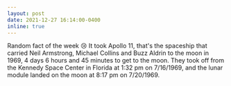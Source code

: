 ```yaml
---
layout: post
date: 2021-12-27 16:14:00-0400
inline: true
---
```


Random fact of the week :cry: It took Apollo 11, that's the spaceship that carried Neil Armstrong, Michael Collins and Buzz Aldrin to the moon in 1969, 4 days 6 hours and 45 minutes to get to the moon. They took off from the Kennedy Space Center in Florida at 1:32 pm on 7/16/1969, and the lunar module landed on the moon at 8:17 pm on 7/20/1969.
